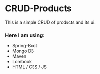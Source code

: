 # CRUD-Products

This is a simple CRUD of products and its ui.

### Here I am using:

* Spring-Boot
* Mongo DB
* Maven
* Lombook
* HTML / CSS / JS
